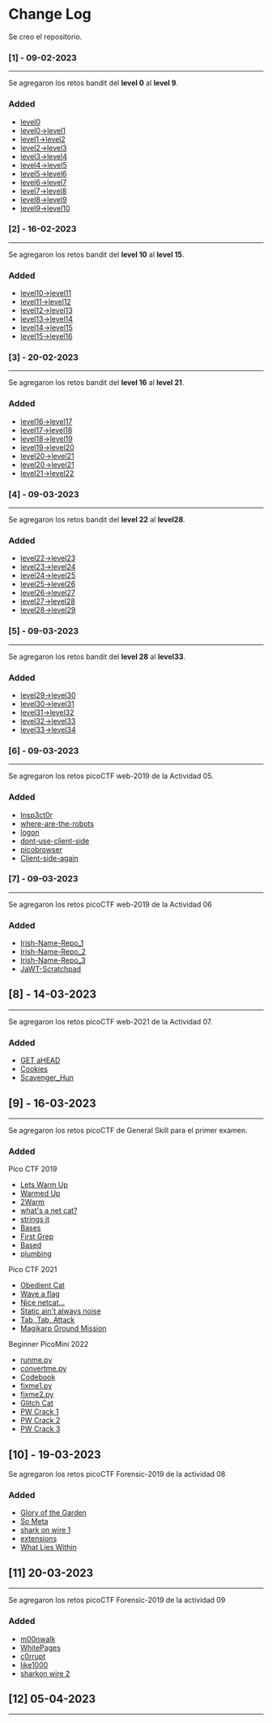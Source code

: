 # Change Log

Se creo el repositorio.

### [1] - 09-02-2023

___

Se agregaron los retos bandit del **level 0** al **level 9**.

### Added

- [level0](retos-bandit/level0.md)
- [level0->level1](retos-bandit/level0-%3Elevel1.md)
- [level1->level2](retos-bandit/level1-%3Elevel2.md)
- [level2->level3](retos-bandit/level2-%3Elevel3.md)
- [level3->level4](retos-bandit/level3-%3Elevel4.md)
- [level4->level5](retos-bandit/level4-%3Elevel5.md)
- [level5->level6](retos-bandit/level5-%3Elevel6.md)
- [level6->level7](retos-bandit/level6-%3Elevel7.md)
- [level7->level8](retos-bandit/level7-%3Elevel8.md)
- [level8->level9](retos-bandit/level8-%3Elevel9.md)
- [level9->level10](retos-bandit/level9-%3Elevel10.md)

### [2] - 16-02-2023

___

Se agregaron los retos bandit del **level 10** al **level 15**.

### Added

- [level10->level11](retos-bandit/level10-%3Elevel11.md)
- [level11->level12](retos-bandit/level11-%3Elevel12.md)
- [level12->level13](retos-bandit/level12-%3Elevel13.md)
- [level13->level14](retos-bandit/level13-%3Elevel14.md)
- [level14->level15](retos-bandit/level14-%3Elevel15.md)
- [level15->level16](retos-bandit/level15-%3Elevel16.md)

### [3] - 20-02-2023

___

Se agregaron los retos bandit del **level 16** al **level 21**.

### Added

- [level16->level17](retos-bandit/level16-%3Elevel17.md)
- [level17->level18](retos-bandit/level17-%3Elevel18.md)
- [level18->level19](retos-bandit/level18-%3Elevel19.md)
- [level19->level20](retos-bandit/level19-%3Elevel20.md)
- [level20->level21](retos-bandit/level20-%3Elevel21.md)
- [level20->level21](retos-bandit/level21-%3Elevel22.md)
- [level21->level22](retos-bandit/level21-%3Elevel22.md)

### [4] - 09-03-2023

___

Se agregaron los retos bandit del **level 22** al **level28**.

### Added

- [level22->level23](retos-bandit/level22-%3Elevel23.md)
- [level23->level24](retos-bandit/level23-%3Elevel24.md)
- [level24->level25](retos-bandit/level24-%3Elevel25.md)
- [level25->level26](retos-bandit/level25-%3Elevel26.md)
- [level26->level27](retos-bandit/level26-%3Elevel27.md)
- [level27->level28](retos-bandit/level27-%3Elevel28.md)
- [level28->level29](retos-bandit/level28-%3Elevel29.md)

### [5] - 09-03-2023

___

Se agregaron los retos bandit del **level 28** al **level33**.

### Added

- [level29->level30](retos-bandit/level29-%3Elevel30.md)
- [level30->level31](retos-bandit/level30-%3Elevel31.md)
- [level31->level32](retos-bandit/level31-%3Elevel32.md)
- [level32->level33](retos-bandit/level32-%3Elevel33.md)
- [level33->level34](retos-bandit/level33-%3Elevel34.md)

### [6] - 09-03-2023

___

Se agregaron los retos picoCTF web-2019 de la Actividad 05.

### Added

- [Insp3ct0r](picoCTF/Web-Exploitation/2019/Insp3ct0r/Insp3ct0r.md)
- [where-are-the-robots](picoCTF/Web-Exploitation/2019/where-are-the-robots/where-are-the-robots.md)
- [logon](picoCTF/Web-Exploitation/2019/logon/logon.md)
- [dont-use-client-side](picoCTF/Web-Exploitation/2019/dont-use-client-side/dont-use-client-side.md)
- [picobrowser](picoCTF/Web-Exploitation/2019/picobrowser/picobrowser.md)
- [Client-side-again](picoCTF/Web-Exploitation/2019/Client-side-again/Client-side-again.md)

### [7] - 09-03-2023

___

Se agregaron los retos picoCTF web-2019 de la Actividad 06

### Added

- [Irish-Name-Repo_1](picoCTF/Web-Exploitation/2019/Irish-Name-Repo_1/Irish-Name-Repo_1.md)
- [Irish-Name-Repo_2](picoCTF/Web-Exploitation/2019/Irish-Name-Repo_2/Irish-Name-Repo_2.md)
- [Irish-Name-Repo_3](picoCTF/Web-Exploitation/2019/Irish-Name-Repo_3/Irish-Name-Repo_3.md)
- [JaWT-Scratchpad](picoCTF/Web-Exploitation/2019/JaWT-Scratchpad/JaWT-Scratchpad.md)

## [8] - 14-03-2023

___

Se agregaron los retos picoCTF web-2021 de la Actividad 07.

### Added

- [GET aHEAD](picoCTF/Web-Exploitation/2021/GET_aHEAD.md)
- [Cookies](picoCTF/Web-Exploitation/2021/Cookies.md)
- [Scavenger_Hun](picoCTF/Web-Exploitation/2021/Scavenger_Hunt/Scavenger_Hunt.md)

## [9] - 16-03-2023

___

Se agregaron los retos picoCTF de General Skill para el primer examen.

### Added

Pico CTF 2019

- [Lets Warm Up](picoCTF/general-skills/Examen1/2019/Lets_Warm_Up.md)
- [Warmed Up](picoCTF/general-skills/Examen1/2019/Warmed_Up.md)
- [2Warm](picoCTF/general-skills/Examen1/2019/2Warm.md)
- [what's a net cat?](picoCTF/general-skills/Examen1/2019/what's_a_net_cat.md)
- [strings it](picoCTF/general-skills/Examen1/2019/strings_it.md)
- [Bases](picoCTF/general-skills/Examen1/2019/Bases.md)
- [First Grep](picoCTF/general-skills/Examen1/2019/First_Grep.md)
- [Based](picoCTF/general-skills/Examen1/2019/Based.md)
- [plumbing](picoCTF/general-skills/Examen1/2019/plumbing.md)

Pico CTF 2021

- [Obedient Cat](picoCTF/general-skills/Examen1/2021/Obedient_Cat.md)
- [Wave a flag](picoCTF/general-skills/Examen1/2021/Wave_a_flag.md)
- [Nice netcat...](picoCTF/general-skills/Examen1/2021/Nice_netcat.md)
- [Static ain't always noise](picoCTF/general-skills/Examen1/2021/Static_ain't_always_noise.md)
- [Tab, Tab, Attack](picoCTF/general-skills/Examen1/2021/Tab,Tab,Attack.md)
- [Magikarp Ground Mission](picoCTF/general-skills/Examen1/2021/Magikarp_Ground_Mission.md)

Beginner PicoMini 2022

- [runme.py](picoCTF/general-skills/Examen1/Beginner-picoMini-2022/runme.py.md)
- [convertme.py](picoCTF/general-skills/Examen1/Beginner-picoMini-2022/convertme.py.md)
- [Codebook](picoCTF/general-skills/Examen1/Beginner-picoMini-2022/Codebook.md)
- [fixme1.py](picoCTF/general-skills/Examen1/Beginner-picoMini-2022/fixme1.py.md)
- [fixme2.py](picoCTF/general-skills/Examen1/Beginner-picoMini-2022/fixme2.py.md)
- [Glitch Cat](picoCTF/general-skills/Examen1/Beginner-picoMini-2022/Glitch_Cat.md)
- [PW Crack 1](picoCTF/general-skills/Examen1/Beginner-picoMini-2022/PW_Crack1.md)
- [PW Crack 2](picoCTF/general-skills/Examen1/Beginner-picoMini-2022/PW_Crack2.md)
- [PW Crack 3](picoCTF/general-skills/Examen1/Beginner-picoMini-2022/PW_Crack3.md)

## [10] - 19-03-2023

Se agregaron los retos picoCTF Forensic-2019 de la actividad 08

### Added

- [Glory of the Garden](picoCTF/forensic/2019/Glory_of_the_Garden/Glory_of_the_Garden.md)
- [So Meta](picoCTF/forensic/2019/So_Meta/So_Meta.md)
- [shark on wire 1](picoCTF/forensic/2019/shark_on_wire_1/shark_on_wire_1.md)
- [extensions](picoCTF/forensic/2019/extensions/extensions.md)
- [What Lies Within](picoCTF/forensic/2019/What_Lies_Within/What_Lies_Within.md)

## [11] 20-03-2023

___

Se agregaron los retos picoCTF Forensic-2019 de la actividad 09

### Added

- [m00nwalk](picoCTF/forensic/2019/m00nwalk/m00nwalk.md)
- [WhitePages](picoCTF/forensic/2019/WhitePages/WhitePages.md)
- [c0rrupt](picoCTF/forensic/2019/c0rrupt/c0rrupt.md)
- [like1000](picoCTF/forensic/2019/like1000/like1000.md)
- [sharkon wire 2](picoCTF/forensic/2019/shark_on_wire_2/shark_on_wire_2.md)

## [12] 05-04-2023

___
